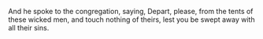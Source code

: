 And he spoke to the congregation, saying, Depart, please, from the tents of these wicked men, and touch nothing of theirs, lest you be swept away with all their sins.
